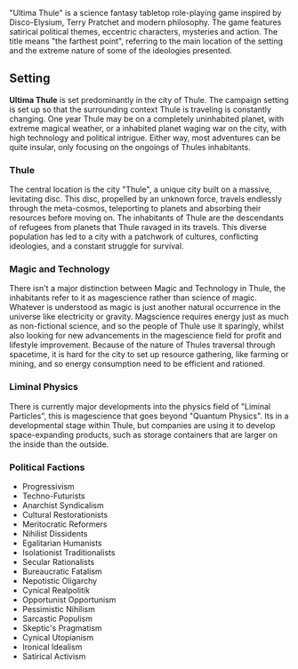 "Ultima Thule" is a science fantasy tabletop role-playing game inspired by Disco-Elysium, Terry Pratchet and modern philosophy. The game features satirical political themes, eccentric characters, mysteries and action. The title means "the farthest point", referring to the main location of the setting and the extreme nature of some of the ideologies presented.

## Setting
**Ultima Thule** is set predominantly in the city of Thule. The campaign setting is set up so that the surrounding context Thule is traveling is constantly changing. One year Thule may be on a completely uninhabited planet, with extreme magical weather, or a inhabited planet waging war on the city, with high technology and political intrigue. Either way, most adventures can be quite insular, only focusing on the ongoings of Thules inhabitants.
### Thule
The central location is the city "Thule", a unique city built on a massive, levitating disc. This disc, propelled by an unknown force, travels endlessly through the meta-cosmos, teleporting to planets and absorbing their resources before moving on. The inhabitants of Thule are the descendants of refugees from planets that Thule ravaged in its travels. This diverse population has led to a city with a patchwork of cultures, conflicting ideologies, and a constant struggle for survival.

### Magic and Technology
There isn't a major distinction between Magic and Technology in Thule, the inhabitants refer to it as magescience rather than science of magic. Whatever is understood as magic is just another natural occurrence in the universe like electricity or gravity. Magscience requires energy just as much as non-fictional science, and so the people of Thule use it sparingly, whilst also looking for new advancements in the magescience field for profit and lifestyle improvement.
Because of the nature of Thules traversal through spacetime, it is hard for the city to set up resource gathering, like farming or mining, and so energy consumption need to be efficient and rationed.
### Liminal Physics
There is currently major developments into the physics field of "Liminal Particles", this is magescience that goes beyond "Quantum Physics". Its in a developmental stage within Thule, but companies are using it to develop space-expanding products, such as storage containers that are larger on the inside than the outside.


### Political Factions

- Progressivism
- Techno-Futurists
- Anarchist Syndicalism
- Cultural Restorationists
- Meritocratic Reformers
- Nihilist Dissidents
- Egalitarian Humanists
- Isolationist Traditionalists
- Secular Rationalists
- Bureaucratic Fatalism
- Nepotistic Oligarchy
- Cynical Realpolitik
- Opportunist Opportunism
- Pessimistic Nihilism
- Sarcastic Populism
- Skeptic's Pragmatism
- Cynical Utopianism
- Ironical Idealism
- Satirical Activism